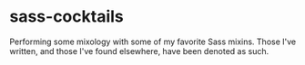 # sass-cocktails
Performing some mixology with some of my favorite Sass mixins. Those I've written, and those I've found elsewhere, have been denoted as such.
